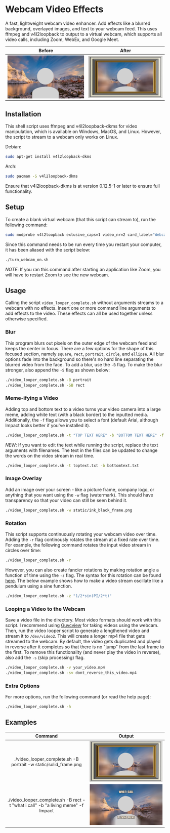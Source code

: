 # Webcam Video Effects 

A fast, lightweight webcam video enhancer. Add effects like a blurred background, overlayed images, and text to your webcam feed. This uses ffmpeg and v4l2loopback to output to a virtual webcam, which supports all video calls, including Zoom, WebEx, and Google Meet.

Before | After
:-----:|:------:
![Before](demo/no_effect.png) | ![After](demo/example_1.png)

## Installation

This shell script uses ffmpeg and v4l2loopback-dkms for video manipulation, which is available on Windows, MacOS, and Linux.
However, the script to stream to a webcam only works on Linux.

Debian:
```sh
sudo apt-get install v4l2loopback-dkms
```
Arch:
```sh
sudo pacman -S v4l2loopback-dkms
```

Ensure that v4l2loopback-dkms is at version 0.12.5-1 or later to ensure full functionality.

## Setup

To create a blank virtual webcam (that this script can stream to), run the following command:
```sh
sudo modprobe v4l2loopback exlusive_caps=1 video_nr=2 card_label="Webcam Video Effects"
```
Since this command needs to be run every time you restart your computer, it has been aliased with the script below:
```sh
./turn_webcam_on.sh
```
_NOTE_: If you ran this command after starting an application like Zoom, you will have to restart Zoom to see the new webcam.

## Usage

Calling the script `video_looper_complete.sh` without arguments streams to a webcam with no effects. Insert one or more command line arguments to add effects to the video. These effects can all be used together unless otherwise specified.

### Blur

This program blurs out pixels on the outer edge of the webcam feed and keeps the center in focus. There are a few options for the shape of this focused section, namely `square`, `rect`, `portrait`, `circle`, and `ellipse`. All blur options fade into the background so there's no hard line separating the blurred video from the face. To add a blur, use the `-B` flag. To make the blur stronger, also append the `-S` flag as shown below:
```sh
./video_looper_complete.sh -B portrait
./video_looper_complete.sh -SB rect
```

### Meme-ifying a Video

Adding top and bottom text to a video turns your video camera into a large meme, adding white text (with a black border) to the inputted media. Additionally, the `-f` flag allows you to select a font (default Arial, although Impact looks better if you've installed it).
```sh
./video_looper_complete.sh -t "TOP TEXT HERE" -b "BOTTOM TEXT HERE" -f "Impact"
```
_NEW_: If you want to edit the text while running the script, replace the text arguments with filenames. The text in the files can be updated to change the words on the video stream in real time.
```sh
./video_looper_complete.sh -t toptext.txt -b bottomtext.txt
```

### Image Overlay

Add an image over your screen - like a picture frame, company logo, or anything that you want using the `-w` flag (watermark). This should have transparency so that your video can still be seen behind it.
```sh
./video_looper_complete.sh -w static/ink_black_frame.png
```

### Rotation

This script supports continuously rotating your webcam video over time. Adding the `-r` flag continously rotates the stream at a fixed rate over time. For example, the following command rotates the input video stream in circles over time:
```sh
./video_looper_complete.sh -r
```

However, you can also create fancier rotations by making rotation angle a function of time using the `-z` flag. The syntax for this rotation can be found [here](https://ffmpeg.org/ffmpeg-all.html#Examples-136). The below example shows how to make a video stream oscillate like a pendulum using a sine function.
```sh
./video_looper_complete.sh -z "1/2*sin(PI/2*t)"
```

### Looping a Video to the Webcam

Save a video file in the directory. Most video formats should work with this script. I recommend using [Guvcview](http://guvcview.sourceforge.net/) for taking videos using the webcam.  
Then, run the video looper script to generate a lengthened video and stream it to `/dev/video2`. This will create a longer mp4 file that gets streamed to the webcam. By default, the video gets duplicated and played in reverse after it completes so that there is no "jump" from the last frame to the first. To remove this functionality (and never play the video in reverse), also add the `-s` (skip processing) flag.
```sh
./video_looper_complete.sh -v your_video.mp4
./video_looper_complete.sh -sv dont_reverse_this_video.mp4
```

### Extra Options

For more options, run the following command (or read the help page):
```sh
./video_looper_complete.sh -h
```

## Examples

Command | Output
:-----:|:------:
./video_looper_complete.sh -B portrait -w static/solid_frame.png | ![](demo/example_1.png)
./video_looper_complete.sh -B rect -t "what i call" -b "a living meme" -f Impact | ![](demo/example_2.png)